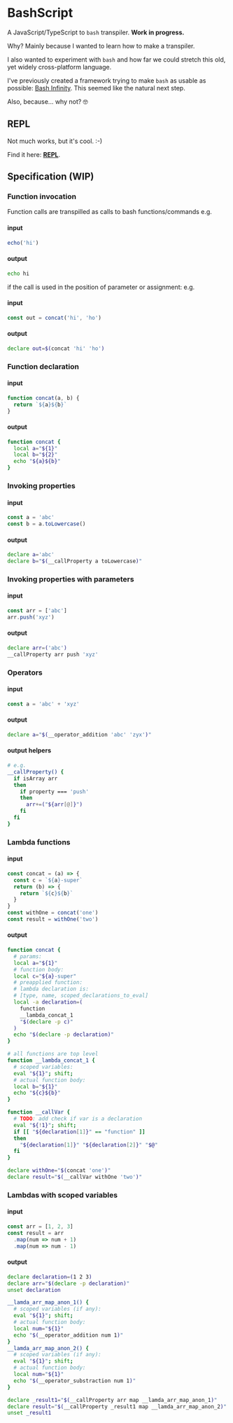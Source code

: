 # BashScript

A JavaScript/TypeScript to `bash` transpiler. **Work in progress.**

Why? Mainly because I wanted to learn how to make a transpiler.

I also wanted to experiment with `bash` and how far we could stretch
this old, yet widely cross-platform language.

I've previously created a framework trying to make `bash` as usable as possible:
[Bash Infinity](https://github.com/niieani/bash-oo-framework).
This seemed like the natural next step.

Also, because... why not? 🤓

## REPL

Not much works, but it's cool. :-)

Find it here: **[REPL](https://niieani.github.io/bashscript/)**.

## Specification (WIP)

### Function invocation

Function calls are transpilled as calls to bash functions/commands
e.g.

#### input

```typescript
echo('hi')
```

#### output

```bash
echo hi
```

if the call is used in the position of parameter or assignment:
e.g.

#### input

```typescript
const out = concat('hi', 'ho')
```

#### output

```bash
declare out=$(concat 'hi' 'ho')
```

### Function declaration

#### input

```typescript
function concat(a, b) {
  return `${a}${b}`
}
```

#### output

```bash
function concat {
  local a="${1}"
  local b="${2}"
  echo "${a}${b}"
}
```

### Invoking properties

#### input

```typescript
const a = 'abc'
const b = a.toLowercase()
```

#### output

```bash
declare a='abc'
declare b="$(__callProperty a toLowercase)"
```

### Invoking properties with parameters

#### input

```js
const arr = ['abc']
arr.push('xyz')
```

#### output

```bash
declare arr=('abc')
__callProperty arr push 'xyz'
```

### Operators

#### input

```typescript
const a = 'abc' + 'xyz'
```

#### output

```bash
declare a="$(__operator_addition 'abc' 'zyx')"
```

#### output helpers
```bash
# e.g.
__callProperty() {
  if isArray arr
  then
    if property === 'push'
    then
      arr+=("${arr[@]}")
    fi
  fi
}
```

### Lambda functions

#### input

```js
const concat = (a) => {
  const c = `${a}-super`
  return (b) => {
    return `${c}${b}`
  }
}
const withOne = concat('one')
const result = withOne('two')
```

#### output

```bash
function concat {
  # params:
  local a="${1}"
  # function body:
  local c="${a}-super"
  # preapplied function:
  # lambda declaration is:
  # [type, name, scoped_declarations_to_eval]
  local -a declaration=(
    function
    __lambda_concat_1
    "$(declare -p c)"
  )
  echo "$(declare -p declaration)"
}

# all functions are top level
function __lambda_concat_1 {
  # scoped variables:
  eval "${1}"; shift;
  # actual function body:
  local b="${1}"
  echo "${c}${b}"
}

function __callVar {
  # TODO: add check if var is a declaration
  eval "${!1}"; shift;
  if [[ "${declaration[1]}" == "function" ]]
  then
    "${declaration[1]}" "${declaration[2]}" "$@"
  fi
}

declare withOne="$(concat 'one')"
declare result="$(__callVar withOne 'two')"
```

### Lambdas with scoped variables

#### input

```typescript
const arr = [1, 2, 3]
const result = arr
  .map(num => num + 1)
  .map(num => num - 1)
```

#### output

```bash
declare declaration=(1 2 3)
declare arr="$(declare -p declaration)"
unset declaration

__lamda_arr_map_anon_1() {
  # scoped variables (if any):
  eval "${1}"; shift;
  # actual function body:
  local num="${1}"
  echo "$(__operator_addition num 1)"
}
__lamda_arr_map_anon_2() {
  # scoped variables (if any):
  eval "${1}"; shift;
  # actual function body:
  local num="${1}"
  echo "$(__operator_substraction num 1)"
}

declare _result1="$(__callProperty arr map __lamda_arr_map_anon_1)"
declare result="$(__callProperty _result1 map __lamda_arr_map_anon_2)"
unset _result1
```